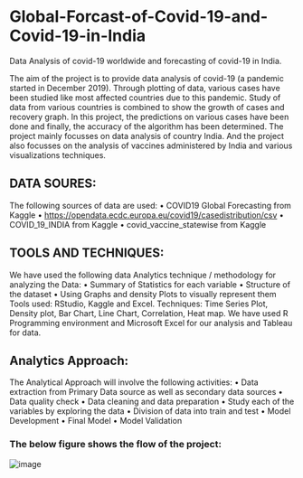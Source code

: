 # Global-Forcast-of-Covid-19-and-Covid-19-in-India
Data Analysis of covid-19 worldwide and forecasting of covid-19 in India. 

The aim of the project is to provide data analysis of covid-19 (a pandemic started in December 2019). Through plotting of data, various cases have been studied like most affected countries due to this pandemic. Study of data from various countries is combined to show the growth of cases and recovery graph. In this project, the predictions on various cases have been done and finally, the accuracy of the algorithm has been determined. The project mainly focusses on data analysis of country India. And the project also focusses on the analysis of vaccines administered by India and various visualizations techniques.

## DATA SOURES:

The following sources of data are used:
•	COVID19 Global Forecasting from Kaggle
•	https://opendata.ecdc.europa.eu/covid19/casedistribution/csv
•	COVID_19_INDIA from Kaggle
•	covid_vaccine_statewise from Kaggle

## TOOLS AND TECHNIQUES:
We have used the following data Analytics technique / methodology for analyzing the Data:
•	Summary of Statistics for each variable
•	Structure of the dataset
•	Using Graphs and density Plots to visually represent them 
Tools used: RStudio, Kaggle and Excel.
Techniques: Time Series Plot, Density plot, Bar Chart, Line Chart, Correlation, Heat map. We have used R Programming environment and Microsoft Excel for our analysis and Tableau for data.

## Analytics Approach:
The Analytical Approach will involve the following activities:
•	Data extraction from Primary Data source as well as secondary data sources
•	Data quality check
•	Data cleaning and data preparation
•	Study each of the variables by exploring the data
•	Division of data into train and test
•	Model Development
•	Final Model
•	Model Validation 

### The below figure shows the flow of the project:
![image](https://user-images.githubusercontent.com/79393700/167403126-425782c3-a94d-4036-b71c-14fd6c3ad9b9.png)

